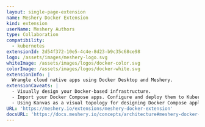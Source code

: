 ```yaml
---
layout: single-page-extension
name: Meshery Docker Extension
kind: extension
userName: Meshery Authors
type: Collaboration
compatibility: 
  - kubernetes
extensionId: 2d54f372-10e5-4c4e-8d23-b9c35c68ce98
logo: /assets/images/meshery-logo.svg
whiteImage: /assets/images/logos/docker-color.svg
colorImage: /assets/images/logos/docker-white.svg
extensionInfo: |
  Wrangle cloud native apps using Docker Desktop and Meshery.
extensionCaveats: |
  - Visually design your Docker-based infrastructure.
  - Import your Docker Compose apps. Configure and deploy them to Kubernetes and integrate into your GitOps pipeline.
  - Using Kanvas as a visual topology for designing Docker Compose applications, operating Kubernetes, service meshes, and their workloads.
URL: 'https://meshery.io/extensions/meshery-docker-extension'
docsURL: 'https://docs.meshery.io/concepts/architecture#meshery-docker-extension'
---
```

